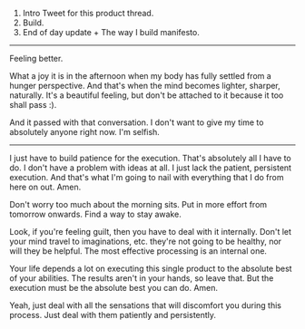 1. Intro Tweet for this product thread.
2. Build.
3. End of day update + The way I build manifesto.

---

Feeling better.

What a joy it is in the afternoon when my body has fully settled from a hunger perspective. And that's when the mind becomes lighter, sharper, naturally. It's a beautiful feeling, but don't be attached to it because it too shall pass :).

And it passed with that conversation. I don't want to give my time to absolutely anyone right now. I'm selfish.

---

I just have to build patience for the execution. That's absolutely all I have to do.
I don't have a problem with ideas at all. I just lack the patient, persistent execution. And that's what I'm going to nail with everything that I do from here on out. Amen.

Don't worry too much about the morning sits. Put in more effort from tomorrow onwards. Find a way to stay awake.

Look, if you're feeling guilt, then you have to deal with it internally. Don't let your mind travel to imaginations, etc. they're not going to be healthy, nor will they be helpful. The most effective processing is an internal one.

Your life depends a lot on executing this single product to the absolute best of your abilities. The results aren't in your hands, so leave that. But the execution must be the absolute best you can do. Amen.

Yeah, just deal with all the sensations that will discomfort you during this process. Just deal with them patiently and persistently.